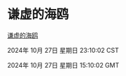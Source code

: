# 谦虚的海鸥
[谦虚的海鸥](http://219.139.197.74:56308/qxdho/course/base/hotlink/index.php)

2024年 10月 27日 星期日 23:10:02 CST

2024年 10月 27日 星期日 15:10:02 GMT
